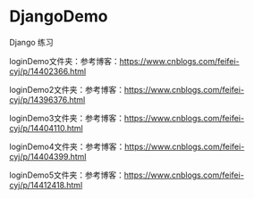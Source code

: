 # DjangoDemo
Django  练习

loginDemo文件夹：参考博客：https://www.cnblogs.com/feifei-cyj/p/14402366.html

loginDemo2文件夹：参考博客：https://www.cnblogs.com/feifei-cyj/p/14396376.html

loginDemo3文件夹：参考博客：https://www.cnblogs.com/feifei-cyj/p/14404110.html

loginDemo4文件夹：参考博客：https://www.cnblogs.com/feifei-cyj/p/14404399.html

loginDemo5文件夹：参考博客：https://www.cnblogs.com/feifei-cyj/p/14412418.html
